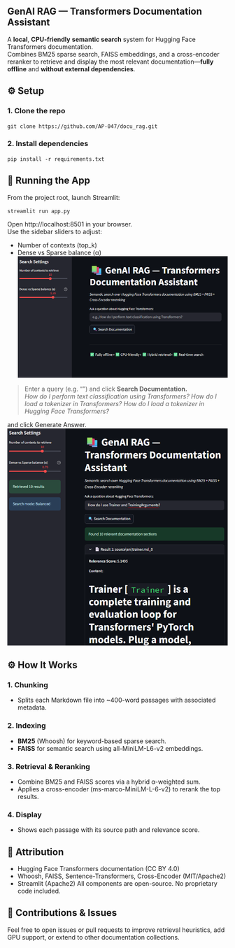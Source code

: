 ## GenAI RAG — Transformers Documentation Assistant
 
A **local**, **CPU-friendly** **semantic search** system for Hugging Face Transformers documentation.
<br> Combines BM25 sparse search, FAISS embeddings, and a cross-encoder reranker to retrieve and display the most relevant documentation—**fully offline** and **without external dependencies**.

## ⚙️ Setup

### 1. Clone the repo
```
git clone https://github.com/AP-047/docu_rag.git
```

### 2. Install dependencies
```
pip install -r requirements.txt
```

## 🚀 Running the App

From the project root, launch Streamlit:
```
streamlit run app.py
```
Open http://localhost:8501 in your browser.
<br>
Use the sidebar sliders to adjust:
- Number of contexts (top_k)
- Dense vs Sparse balance (α)
<br> <img src="data\cover_images\image_1.png" alt="Detective Profile" width="700" height="auto">

> Enter a query (e.g. “”) and click **Search Documentation.**  
> *How do I perform text classification using Transformers?*
> *How do I load a tokenizer in Transformers?*
> *How do I load a tokenizer in Hugging Face Transformers?*

and click Generate Answer.
<br> <img src="data\cover_images\image_2.png" alt="Detective Profile" width="700" height="auto">


## ⚙️ How It Works

### 1. Chunking
- Splits each Markdown file into ~400-word passages with associated metadata.

### 2. Indexing
- **BM25** (Whoosh) for keyword-based sparse search.
- **FAISS** for semantic search using all-MiniLM-L6-v2 embeddings.

### 3. Retrieval & Reranking
- Combine BM25 and FAISS scores via a hybrid α-weighted sum.
- Applies a cross-encoder (ms-marco-MiniLM-L-6-v2) to rerank the top results.

### 4. Display
- Shows each passage with its source path and relevance score.

## 📄 Attribution
- Hugging Face Transformers documentation (CC BY 4.0)
- Whoosh, FAISS, Sentence-Transformers, Cross-Encoder (MIT/Apache2)
- Streamlit (Apache2)
All components are open-source. No proprietary code included.

## 🙏 Contributions & Issues
Feel free to open issues or pull requests to improve retrieval heuristics, add GPU support, or extend to other documentation collections.
